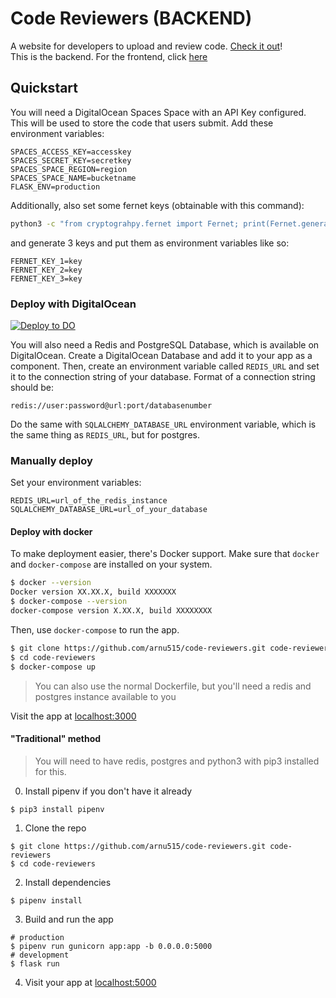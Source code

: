 # Code Reviewers (BACKEND)

A website for developers to upload and review code. [Check it out](https://codereviewers.gq)!  
This is the backend. For the frontend, click [here](https://github.com/arnu515/code-reviewers)

## Quickstart

You will need a DigitalOcean Spaces Space with an API Key configured. This will be used to store the code that users submit. Add these environment variables:
```
SPACES_ACCESS_KEY=accesskey
SPACES_SECRET_KEY=secretkey
SPACES_SPACE_REGION=region
SPACES_SPACE_NAME=bucketname
FLASK_ENV=production
```

Additionally, also set some fernet keys (obtainable with this command):
```sh
python3 -c "from cryptograhpy.fernet import Fernet; print(Fernet.generate_key().decode())"
```
and generate 3 keys and put them as environment variables like so:
```
FERNET_KEY_1=key
FERNET_KEY_2=key
FERNET_KEY_3=key
```

### Deploy with DigitalOcean

[![Deploy to DO](https://mp-assets1.sfo2.digitaloceanspaces.com/deploy-to-do/do-btn-blue.svg)](https://cloud.digitalocean.com/apps/new?repo=https://github.com/arnu515/code-reviewers-backend/tree/master)

You will also need a Redis and PostgreSQL Database, which is available on DigitalOcean. Create a DigitalOcean Database and add it to your app as a component. Then, create an environment variable called `REDIS_URL` and set it to the connection string of your database. Format of a connection string should be:

```
redis://user:password@url:port/databasenumber
```

Do the same with `SQLALCHEMY_DATABASE_URL` environment variable, which is the same thing as `REDIS_URL`, but for postgres.

### Manually deploy

Set your environment variables:
```
REDIS_URL=url_of_the_redis_instance
SQLALCHEMY_DATABASE_URL=url_of_your_database
```

#### Deploy with docker

To make deployment easier, there's Docker support. Make sure that `docker` and `docker-compose` are installed on your system.

```sh
$ docker --version
Docker version XX.XX.X, build XXXXXXX
$ docker-compose --version
docker-compose version X.XX.X, build XXXXXXXX
```

Then, use `docker-compose` to run the app.

```sh
$ git clone https://github.com/arnu515/code-reviewers.git code-reviewers
$ cd code-reviewers
$ docker-compose up
```

> You can also use the normal Dockerfile, but you'll need a redis and postgres instance available to you

Visit the app at [localhost:3000](http://localhost:3000)

#### "Traditional" method

> You will need to have redis, postgres and python3 with pip3 installed for this.

0. Install pipenv if you don't have it already
```
$ pip3 install pipenv
```

1. Clone the repo
```
$ git clone https://github.com/arnu515/code-reviewers.git code-reviewers
$ cd code-reviewers
```

2. Install dependencies
```
$ pipenv install
```

3. Build and run the app
```
# production
$ pipenv run gunicorn app:app -b 0.0.0.0:5000
# development
$ flask run
```

4. Visit your app at [localhost:5000](http://localhost:5000)
